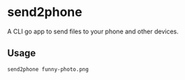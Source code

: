 # send2phone
A CLI go app to send files to your phone and other devices.

## Usage
`send2phone funny-photo.png`
